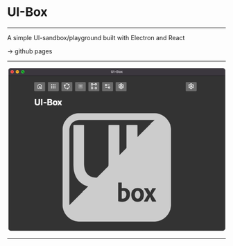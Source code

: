 # UI-Box
___

A simple UI-sandbox/playground built with Electron and React

-> github pages

___

<div align="center">
    <img src="./media/preview.png">
</div>

___